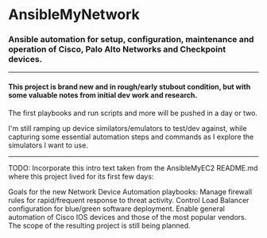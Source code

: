 # AnsibleMyNetwork



### Ansible automation for setup, configuration, maintenance and operation of Cisco, Palo Alto Networks and Checkpoint devices.

----

#### This project is brand new and in rough/early stubout condition, but with some valuable notes from initial dev work and research.

The first playbooks and run scripts and more will be pushed in a day or two.

I'm still ramping up device similators/emulators to test/dev against, while capturing some essential automation steps and commands as I explore the simulators I want to use.

----

TODO: Incorporate this intro text taken from the AnsibleMyEC2 README.md where this project lived for its first few days:


Goals for the new Network Device Automation playbooks: Manage firewall rules for rapid/frequent response to threat activity. Control Load Balancer configuration for blue/green software deployment. Enable general automation of Cisco IOS devices and those of the most popular vendors. The scope of the resulting project is still being planned.


